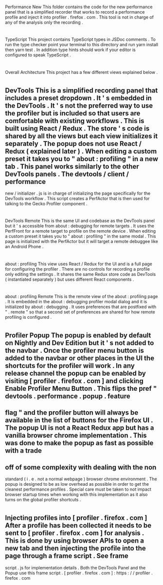#
Performance
New
This
folder
contains
the
code
for
the
new
performance
panel
that
is
a
simplified
recorder
that
works
to
record
a
performance
profile
and
inject
it
into
profiler
.
firefox
.
com
.
This
tool
is
not
in
charge
of
any
of
the
analysis
only
the
recording
.
#
#
TypeScript
This
project
contains
TypeScript
types
in
JSDoc
comments
.
To
run
the
type
checker
point
your
terminal
to
this
directory
and
run
yarn
install
then
yarn
test
.
In
addition
type
hints
should
work
if
your
editor
is
configured
to
speak
TypeScript
.
#
#
Overall
Architecture
This
project
has
a
few
different
views
explained
below
.
#
#
#
DevTools
This
is
a
simplified
recording
panel
that
includes
a
preset
dropdown
.
It
'
s
embedded
in
the
DevTools
.
It
'
s
not
the
preferred
way
to
use
the
profiler
but
is
included
so
that
users
are
comfortable
with
existing
workflows
.
This
is
built
using
React
/
Redux
.
The
store
'
s
code
is
shared
by
all
the
views
but
each
view
initializes
it
separately
.
The
popup
does
not
use
React
/
Redux
(
explained
later
)
.
When
editing
a
custom
preset
it
takes
you
to
"
about
:
profiling
"
in
a
new
tab
.
This
panel
works
similarly
to
the
other
DevTools
panels
.
The
devtools
/
client
/
performance
-
new
/
initializer
.
js
is
in
charge
of
initializing
the
page
specifically
for
the
DevTools
workflow
.
This
script
creates
a
PerfActor
that
is
then
used
for
talking
to
the
Gecko
Profiler
component
.
#
#
#
DevTools
Remote
This
is
the
same
UI
and
codebase
as
the
DevTools
panel
but
it
'
s
accessible
from
about
:
debugging
for
remote
targets
.
It
uses
the
PerfFront
for
a
remote
target
to
profile
on
the
remote
device
.
When
editing
a
custom
preset
it
takes
you
to
"
about
:
profiling
"
in
the
same
modal
.
This
page
is
initialized
with
the
PerfActor
but
it
will
target
a
remote
debuggee
like
an
Android
Phone
.
#
#
#
about
:
profiling
This
view
uses
React
/
Redux
for
the
UI
and
is
a
full
page
for
configuring
the
profiler
.
There
are
no
controls
for
recording
a
profile
only
editing
the
settings
.
It
shares
the
same
Redux
store
code
as
DevTools
(
instantiated
separately
)
but
uses
different
React
components
.
#
#
#
about
:
profiling
Remote
This
is
the
remote
view
of
the
about
:
profiling
page
.
It
is
embedded
in
the
about
:
debugging
profiler
modal
dialog
and
it
is
initialized
by
about
:
debugging
.
It
uses
preferences
that
are
postfixed
with
"
.
remote
"
so
that
a
second
set
of
preferences
are
shared
for
how
remote
profiling
is
configured
.
#
#
#
Profiler
Popup
The
popup
is
enabled
by
default
on
Nightly
and
Dev
Edition
but
it
'
s
not
added
to
the
navbar
.
Once
the
profiler
menu
button
is
added
to
the
navbar
or
other
places
in
the
UI
the
shortcuts
for
the
profiler
will
work
.
In
any
release
channel
the
popup
can
be
enabled
by
visiting
[
profiler
.
firefox
.
com
]
and
clicking
Enable
Profiler
Menu
Button
.
This
flips
the
pref
"
devtools
.
performance
.
popup
.
feature
-
flag
"
and
the
profiler
button
will
always
be
available
in
the
list
of
buttons
for
the
Firefox
UI
.
The
popup
UI
is
not
a
React
Redux
app
but
has
a
vanilla
browser
chrome
implementation
.
This
was
done
to
make
the
popup
as
fast
as
possible
with
a
trade
-
off
of
some
complexity
with
dealing
with
the
non
-
standard
(
i
.
e
.
not
a
normal
webpage
)
browser
chrome
environment
.
The
popup
is
designed
to
be
as
low
overhead
as
possible
in
order
to
get
the
cleanest
performance
profiles
.
Special
care
must
be
taken
to
not
impact
browser
startup
times
when
working
with
this
implementation
as
it
also
turns
on
the
global
profiler
shortcuts
.
#
#
Injecting
profiles
into
[
profiler
.
firefox
.
com
]
After
a
profile
has
been
collected
it
needs
to
be
sent
to
[
profiler
.
firefox
.
com
]
for
analysis
.
This
is
done
by
using
browser
APIs
to
open
a
new
tab
and
then
injecting
the
profile
into
the
page
through
a
frame
script
.
See
frame
-
script
.
js
for
implementation
details
.
Both
the
DevTools
Panel
and
the
Popup
use
this
frame
script
.
[
profiler
.
firefox
.
com
]
:
https
:
/
/
profiler
.
firefox
.
com
